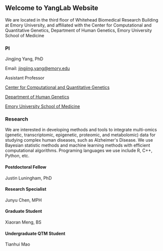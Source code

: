 ## Welcome to YangLab Website

We are located in the third floor of Whitehead Biomedical Research Building at Emory University, and affiliated with the Center for Computational and Quantitative Genetics, Department of Human Genetics, Emory University School of Medicine 

### PI 
Jingjing Yang, PhD

Email: jingjing.yang@emory.edu

Assistant Professor

[Center for Computational and Quantitative Genetics](http://ccqg.emory.edu/about/index.html)

[Department of Human Genetics](http://genetics.emory.edu/)

[Emory University School of Medicine](https://med.emory.edu/index.html)

### Research
We are interested in developing methods and tools to integrate multi-omics (genetic, transcriptomic, epigenetic, proteomic, and metabolomic) data for studying complex human diseases, such as Alzheimer's Disease. We use Bayesian statistic methods and machine learning methods with efficient computational algorithms. Programing languages we use include R, C++, Python, etc.


#### Postdoctoral Fellow
Justin Luningham, PhD

#### Research Specialist
Junyu Chen, MPH

#### Graduate Student
Xiaoran Meng, BS


#### Undergraduate QTM Student
Tianhui Mao



